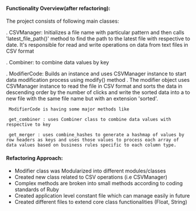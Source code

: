 <h4>Functionality Overview(after refactoring):</h4>

The project consists of following main classes: 

  . CSVManager: Initializes a file name with particular pattern and then calls 'latest_file_path()' method to find the path to the latest file with respective to date. It's responsible for read and write operations on data from text files in CSV format


  . Combiner: to combine data values by key


  . ModifierCode: Builds an instance and uses CSVManager instance to start data modification process using modify() method . The modifier object uses CSVManager instance to read the file in CSV format and sorts the data in descending order by the number of clicks and write the sorted data into a to new file with the same file name but with an extension 'sorted'.
 
     ModifierCode is having some major methods like

     get_combiner : uses Combiner class to combine data values with respective to key    

     get_merger : uses combine_hashes to generate a hashmap of values by row headers as keys and uses those values to process each array of data values based on business rules specific to each column type.

     	

<h4>Refactoring Approach:</h4>
<ul>
<li> Modifier class was Modularized into different modules/classes</li>
<li> Created new class related to CSV operations (i.e CSVManager)</li>
<li> Complex methods are broken into small methods according to coding standards of Ruby</li>
<li> Created application level constant file which can manage easily in future</li>
<li> Created different files to extend core class functionalities (Float, String)</li>
</ul>  
